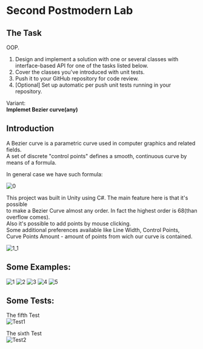 # Second Postmodern Lab 

## The Task
OOP.

1. Design and implement a solution with one or several classes with interface-based API for one of the tasks listed below.<br />
2. Cover the classes you've introduced with unit tests.<br />
3. Push it to your GitHub repository for code review.<br />
4. [Optional] Set up automatic per push unit tests running in your repository.<br />

Variant: <br />
**Implemet Bezier curve(any)**

## Introduction


A Bezier curve is a parametric curve used in computer graphics and related fields.<br />
A set of discrete "control points" defines a smooth, continuous curve by means of a formula.<br />

In general case we have such formula:<br />

![0](https://user-images.githubusercontent.com/57325686/175666679-599edbd9-2ea3-4165-acff-c51e22e2d024.JPG)


This project was built in Unity using C#. The main feature here is that it's possible <br />
to make a Bezier Curve almost any order. In fact the highest order is 68(than overflow comes).<br />
Also it's possible to add points by mouse clicking.<br />
Some additional preferences available like Line Width, Control Points, <br />
Curve Points Amount - amount of points from wich our curve is contained.

![1_1](https://user-images.githubusercontent.com/57325686/175665334-3c305605-fa50-4c11-aa75-fe664dbdfcd2.JPG)


## Some Examples:<br />
![1](https://user-images.githubusercontent.com/57325686/175665330-f3e62a79-70b4-4275-9fe8-f049870d4fb7.JPG)
![2](https://user-images.githubusercontent.com/57325686/175665335-2f9e4bbe-4e3f-4bad-b60d-b5e6de919cc6.JPG)
![3](https://user-images.githubusercontent.com/57325686/175665336-13d628a5-52e1-4267-9e9b-9214853f92b6.JPG)
![4](https://user-images.githubusercontent.com/57325686/175665337-71846749-d291-4b1b-9231-e769f181cc39.JPG)
![5](https://user-images.githubusercontent.com/57325686/175665338-a84314ef-b019-4107-9ab6-3aabbd44b4a0.JPG)

## Some Tests:<br />
The fifth Test <br />
![Test1](https://user-images.githubusercontent.com/57325686/175667400-9a536159-4a8c-4ee1-bca2-29377d5afbbf.JPG)

The sixth Test <br />
![Test2](https://user-images.githubusercontent.com/57325686/175667402-7b2a8dd7-a0fb-4aff-82e2-6768c2829cb2.JPG)



